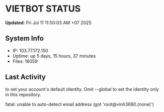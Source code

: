 # VIETBOT STATUS
**Updated**: Fri Jul 11 11:50:03 AM +07 2025

## System Info
- IP: 103.77.172.150
- Uptime: up 5 days, 15 hours, 37 minutes
- Files: 16059

## Last Activity

to set your account's default identity.
Omit --global to set the identity only in this repository.

fatal: unable to auto-detect email address (got 'root@vinh3690.(none)')
